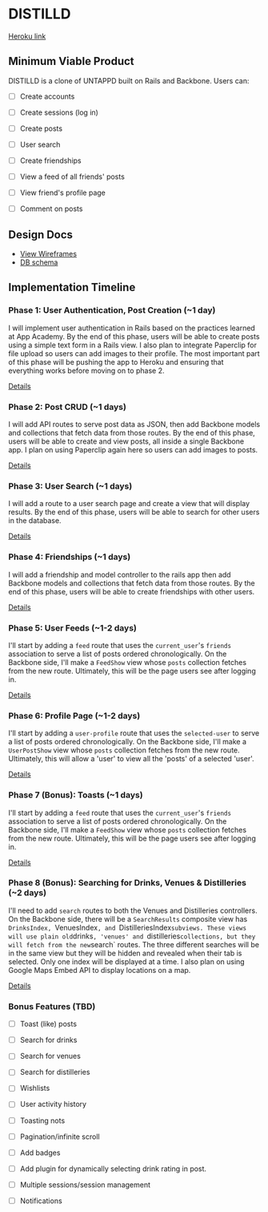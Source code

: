 # DISTILLD

[Heroku link][heroku]

[heroku]: http://distilld.herokuapp.com

## Minimum Viable Product
DISTILLD is a clone of UNTAPPD built on Rails and Backbone. Users can:

<!-- This is a Markdown checklist. Use it to keep track of your progress! -->

- [ ] Create accounts
- [ ] Create sessions (log in)
- [ ] Create posts
- [ ] User search
- [ ] Create friendships
- [ ] View a feed of all friends' posts
- [ ] View friend's profile page
- [ ] Comment on posts



## Design Docs
* [View Wireframes][views]
* [DB schema][schema]

[views]: ./docs/views.md
[schema]: ./docs/schema.md

## Implementation Timeline

### Phase 1: User Authentication, Post Creation (~1 day)
I will implement user authentication in Rails based on the practices learned at
App Academy. By the end of this phase, users will be able to create posts using
a simple text form in a Rails view. I also plan to integrate Paperclip for file upload so
users can add images to their profile. The most important part of this phase will
be pushing the app to Heroku and ensuring that everything works before moving on
to phase 2.

[Details][phase-one]

### Phase 2: Post CRUD (~1 days)
I will add API routes to serve post data as JSON, then add Backbone
models and collections that fetch data from those routes. By the end of this
phase, users will be able to create and view posts, all
inside a single Backbone app. I plan on using Paperclip again here so
users can add images to posts.

[Details][phase-two]

### Phase 3: User Search (~1 days)
I will add a route to a user search page and create a view that will display results. By the end of this phase, users will be able to search for other users in the database.

[Details][phase-three]

### Phase 4: Friendships (~1 days)
I will add a friendship and model controller to the rails app then add Backbone
models and collections that fetch data from those routes. By the end of this phase, users will be able to create friendships with other users.

[Details][phase-four]

### Phase 5: User Feeds (~1-2 days)
I'll start by adding a `feed` route that uses the `current_user`'s
`friends` association to serve a list of posts ordered
chronologically. On the Backbone side, I'll make a `FeedShow` view whose `posts`
collection fetches from the new route.  Ultimately, this will be the page users
see after logging in.

[Details][phase-five]

### Phase 6: Profile Page (~1-2 days)
I'll start by adding a `user-profile` route that uses the `selected-user`
to serve a list of posts ordered chronologically. On the Backbone side, I'll make a `UserPostShow` view whose `posts` collection fetches from the new route.  Ultimately, this will allow a 'user' to view all the 'posts' of a selected 'user'.

[Details][phase-six]

### Phase 7 (Bonus): Toasts (~1 days)
I'll start by adding a `feed` route that uses the `current_user`'s
`friends` association to serve a list of posts ordered
chronologically. On the Backbone side, I'll make a `FeedShow` view whose `posts`
collection fetches from the new route.  Ultimately, this will be the page users
see after logging in.

[Details][phase-seven]


### Phase 8 (Bonus): Searching for Drinks, Venues & Distilleries (~2 days)
I'll need to add `search` routes to both the Venues and Distilleries controllers. On the
Backbone side, there will be a `SearchResults` composite view has `DrinksIndex, `VenuesIndex`, and `DistilleriesIndex` subviews. These views will use plain old `drinks`, 'venues' and `distilleries` collections, but they will fetch from the new `search` routes. The three different searches will be in the same view but they will be hidden and revealed when their tab is selected. Only one index will be displayed at a time. I also plan on using Google Maps Embed API to display locations on a map.

[Details][phase-eight]

### Bonus Features (TBD)
- [ ] Toast (like) posts
- [ ] Search for drinks
- [ ] Search for venues
- [ ] Search for distilleries
- [ ] Wishlists
- [ ] User activity history
- [ ] Toasting nots
- [ ] Pagination/infinite scroll
- [ ] Add badges
- [ ] Add plugin for dynamically selecting drink rating in post.
- [ ] Multiple sessions/session management
- [ ] Notifications


[phase-one]: ./docs/phases/phase1.md
[phase-two]: ./docs/phases/phase2.md
[phase-three]: ./docs/phases/phase3.md
[phase-four]: ./docs/phases/phase4.md
[phase-five]: ./docs/phases/phase5.md
[phase-six]: ./docs/phases/phase6.md
[phase-seven]: ./docs/phases/phase7_bonus.md
[phase-eight]: ./docs/phases/phase8_bonus.md
